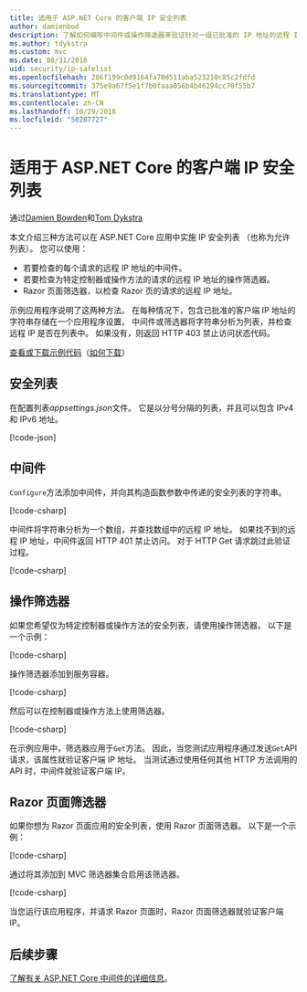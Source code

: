 ```yaml
---
title: 适用于 ASP.NET Core 的客户端 IP 安全列表
author: damienbod
description: 了解如何编写中间件或操作筛选器来验证针对一组已批准的 IP 地址的远程 IP 地址。
ms.author: tdykstra
ms.custom: mvc
ms.date: 08/31/2018
uid: security/ip-safelist
ms.openlocfilehash: 286f199c0d9164fa70d511aba523210c85c2fdfd
ms.sourcegitcommit: 375e9a67f5e1f7b0faaa056b4b46294cc70f55b7
ms.translationtype: MT
ms.contentlocale: zh-CN
ms.lasthandoff: 10/29/2018
ms.locfileid: "50207727"
---
```

# <a name="client-ip-safelist-for-aspnet-core"></a>适用于 ASP.NET Core 的客户端 IP 安全列表

通过[Damien Bowden](https://twitter.com/damien_bod)和[Tom Dykstra](https://github.com/tdykstra)
 
本文介绍三种方法可以在 ASP.NET Core 应用中实施 IP 安全列表 （也称为允许列表）。 您可以使用：

* 若要检查的每个请求的远程 IP 地址的中间件。
* 若要检查为特定控制器或操作方法的请求的远程 IP 地址的操作筛选器。
* Razor 页面筛选器，以检查 Razor 页的请求的远程 IP 地址。

示例应用程序说明了这两种方法。 在每种情况下，包含已批准的客户端 IP 地址的字符串存储在一个应用程序设置。 中间件或筛选器将字符串分析为列表，并检查远程 IP 是否在列表中。 如果没有，则返回 HTTP 403 禁止访问状态代码。

[查看或下载示例代码](https://github.com/aspnet/Docs/tree/master/aspnetcore/security/ip-safelist/samples/2.x/ClientIpAspNetCore)（[如何下载](xref:index#how-to-download-a-sample)）

## <a name="the-safelist"></a>安全列表

在配置列表*appsettings.json*文件。 它是以分号分隔的列表，并且可以包含 IPv4 和 IPv6 地址。

[!code-json[](ip-safelist/samples/2.x/ClientIpAspNetCore/appsettings.json?highlight=2)]

## <a name="middleware"></a>中间件

`Configure`方法添加中间件，并向其构造函数参数中传递的安全列表的字符串。

[!code-csharp[](ip-safelist/samples/2.x/ClientIpAspNetCore/Startup.cs?name=snippet_Configure&highlight=7)]

中间件将字符串分析为一个数组，并查找数组中的远程 IP 地址。 如果找不到的远程 IP 地址，中间件返回 HTTP 401 禁止访问。 对于 HTTP Get 请求跳过此验证过程。

[!code-csharp[](ip-safelist/samples/2.x/ClientIpAspNetCore/AdminSafeListMiddleware.cs?name=snippet_ClassOnly)]

## <a name="action-filter"></a>操作筛选器

如果您希望仅为特定控制器或操作方法的安全列表，请使用操作筛选器。 以下是一个示例： 

[!code-csharp[](ip-safelist/samples/2.x/ClientIpAspNetCore/Filters/ClientIdCheckFilter.cs)]

操作筛选器添加到服务容器。

[!code-csharp[](ip-safelist/samples/2.x/ClientIpAspNetCore/Startup.cs?name=snippet_ConfigureServices&highlight=3)]

然后可以在控制器或操作方法上使用筛选器。

[!code-csharp[](ip-safelist/samples/2.x/ClientIpAspNetCore/Controllers/ValuesController.cs?name=snippet_Filter&highlight=1)]

在示例应用中，筛选器应用于`Get`方法。 因此，当您测试应用程序通过发送`Get`API 请求，该属性就验证客户端 IP 地址。 当测试通过使用任何其他 HTTP 方法调用的 API 时，中间件就验证客户端 IP。

## <a name="razor-pages-filter"></a>Razor 页面筛选器 

如果你想为 Razor 页面应用的安全列表，使用 Razor 页面筛选器。 以下是一个示例： 

[!code-csharp[](ip-safelist/samples/2.x/ClientIpAspNetCore/Filters/ClientIdCheckPageFilter.cs)]

通过将其添加到 MVC 筛选器集合启用该筛选器。

[!code-csharp[](ip-safelist/samples/2.x/ClientIpAspNetCore/Startup.cs?name=snippet_ConfigureServices&highlight=7-9)]

当您运行该应用程序，并请求 Razor 页面时，Razor 页面筛选器就验证客户端 IP。

## <a name="next-steps"></a>后续步骤

[了解有关 ASP.NET Core 中间件的详细信息](xref:fundamentals/middleware/index)。
